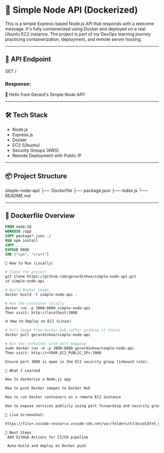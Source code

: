 # 🚀 Simple Node API (Dockerized)

This is a simple Express-based Node.js API that responds with a welcome message. It's fully containerized using Docker and deployed on a real Ubuntu EC2 instance. The project is part of my DevOps learning journey practicing containerization, deployment, and remote server hosting.

---

## 🧪 API Endpoint

GET /

### Response:

🚀 Hello from Gerard's Simple Node API!

---

## 🛠️ Tech Stack

- Node.js
- Express.js
- Docker
- EC2 (Ubuntu)
- Security Groups (AWS)
- Remote Deployment with Public IP

---

## 📦 Project Structure

simple-node-api/
├── Dockerfile
├── package.json
├── index.js
└── README.md


---

## 📄 Dockerfile Overview

```dockerfile
FROM node:18
WORKDIR /app
COPY package*.json ./
RUN npm install
COPY . .
EXPOSE 8080
CMD ["npm", "start"]

🚀 How to Run (Locally)

# Clone the project
git clone https://github.com/gerardinhoo/simple-node-api.git
cd simple-node-api

# Build Docker image
docker build -t simple-node-api .

# Run the container locally
docker run -p 3000:8080 simple-node-api
Then visit: http://localhost:3000

🌐 How to Deploy on EC2 (Linux)

# Pull image from Docker Hub (after pushing it there)
docker pull gerardinhoo/simple-node-api

# Run the container with port mapping
sudo docker run -d -p 3000:8080 gerardinhoo/simple-node-api
Then visit: http://<YOUR_EC2_PUBLIC_IP>:3000

Ensure port 3000 is open in the EC2 security group (inbound rule).

🧠 What I Learned

How to dockerize a Node.js app

How to push Docker images to Docker Hub

How to run Docker containers on a remote EC2 instance

How to expose services publicly using port forwarding and security groups

📸 Live Screenshot:

https://file+.vscode-resource.vscode-cdn.net/var/folders/k7/8ccml8fn5_qcps8q2wh_0lj80000gn/T/TemporaryItems/NSIRD_screencaptureui_3dC8hE/Screenshot%202025-08-06%20at%201.07.39%E2%80%AFAM.png?version%3D1754456876089

🧰 Next Steps
 Add GitHub Actions for CI/CD pipeline

 Auto-build and deploy on Docker push






